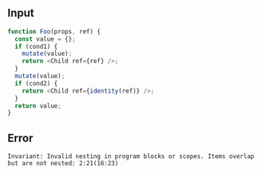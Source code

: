
## Input

```javascript
function Foo(props, ref) {
  const value = {};
  if (cond1) {
    mutate(value);
    return <Child ref={ref} />;
  }
  mutate(value);
  if (cond2) {
    return <Child ref={identity(ref)} />;
  }
  return value;
}

```


## Error

```
Invariant: Invalid nesting in program blocks or scopes. Items overlap but are not nested: 2:21(16:23)
```
          
      